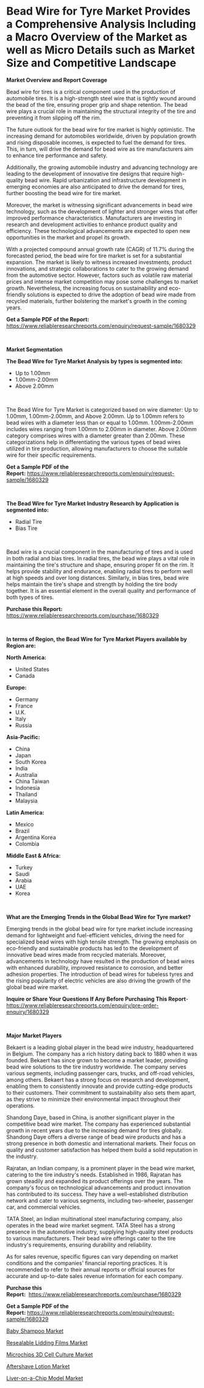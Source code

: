 <p><h1>Bead Wire for Tyre Market Provides a Comprehensive Analysis Including a Macro Overview of the Market as well as Micro Details such as Market Size and Competitive Landscape</h1></p><p><strong>Market Overview and Report Coverage</strong></p>
<p><p>Bead wire for tires is a critical component used in the production of automobile tires. It is a high-strength steel wire that is tightly wound around the bead of the tire, ensuring proper grip and shape retention. The bead wire plays a crucial role in maintaining the structural integrity of the tire and preventing it from slipping off the rim.</p><p>The future outlook for the bead wire for tire market is highly optimistic. The increasing demand for automobiles worldwide, driven by population growth and rising disposable incomes, is expected to fuel the demand for tires. This, in turn, will drive the demand for bead wire as tire manufacturers aim to enhance tire performance and safety.</p><p>Additionally, the growing automobile industry and advancing technology are leading to the development of innovative tire designs that require high-quality bead wire. Rapid urbanization and infrastructure development in emerging economies are also anticipated to drive the demand for tires, further boosting the bead wire for tire market.</p><p>Moreover, the market is witnessing significant advancements in bead wire technology, such as the development of lighter and stronger wires that offer improved performance characteristics. Manufacturers are investing in research and development activities to enhance product quality and efficiency. These technological advancements are expected to open new opportunities in the market and propel its growth.</p><p>With a projected compound annual growth rate (CAGR) of 11.7% during the forecasted period, the bead wire for tire market is set for a substantial expansion. The market is likely to witness increased investments, product innovations, and strategic collaborations to cater to the growing demand from the automotive sector. However, factors such as volatile raw material prices and intense market competition may pose some challenges to market growth. Nevertheless, the increasing focus on sustainability and eco-friendly solutions is expected to drive the adoption of bead wire made from recycled materials, further bolstering the market's growth in the coming years.</p></p>
<p><strong>Get a Sample PDF of the Report:</strong> <a href="https://www.reliableresearchreports.com/enquiry/request-sample/1680329">https://www.reliableresearchreports.com/enquiry/request-sample/1680329</a></p>
<p>&nbsp;</p>
<p><strong>Market Segmentation</strong></p>
<p><strong>The Bead Wire for Tyre Market Analysis by types is segmented into:</strong></p>
<p><ul><li>Up to 1.00mm</li><li>1.00mm-2.00mm</li><li>Above 2.00mm</li></ul></p>
<p>&nbsp;</p>
<p><p>The Bead Wire for Tyre Market is categorized based on wire diameter: Up to 1.00mm, 1.00mm-2.00mm, and Above 2.00mm. Up to 1.00mm refers to bead wires with a diameter less than or equal to 1.00mm. 1.00mm-2.00mm includes wires ranging from 1.00mm to 2.00mm in diameter. Above 2.00mm category comprises wires with a diameter greater than 2.00mm. These categorizations help in differentiating the various types of bead wires utilized in tire production, allowing manufacturers to choose the suitable wire for their specific requirements.</p></p>
<p><strong>Get a Sample PDF of the Report:</strong>&nbsp;<a href="https://www.reliableresearchreports.com/enquiry/request-sample/1680329">https://www.reliableresearchreports.com/enquiry/request-sample/1680329</a></p>
<p>&nbsp;</p>
<p><strong>The Bead Wire for Tyre Market Industry Research by Application is segmented into:</strong></p>
<p><ul><li>Radial Tire</li><li>Bias Tire</li></ul></p>
<p>&nbsp;</p>
<p><p>Bead wire is a crucial component in the manufacturing of tires and is used in both radial and bias tires. In radial tires, the bead wire plays a vital role in maintaining the tire's structure and shape, ensuring proper fit on the rim. It helps provide stability and endurance, enabling radial tires to perform well at high speeds and over long distances. Similarly, in bias tires, bead wire helps maintain the tire's shape and strength by holding the tire body together. It is an essential element in the overall quality and performance of both types of tires.</p></p>
<p><strong>Purchase this Report:</strong>&nbsp; <a href="https://www.reliableresearchreports.com/purchase/1680329">https://www.reliableresearchreports.com/purchase/1680329</a></p>
<p>&nbsp;</p>
<p><strong>In terms of Region, the Bead Wire for Tyre Market Players available by Region are:</strong></p>
<p>
    <p> <strong> North America: </strong>
        <ul>
            <li>United States</li>
            <li>Canada</li>
        </ul>
        </p> 
    <p> <strong> Europe: </strong>
        <ul>
            <li>Germany</li>
            <li>France</li>
            <li>U.K.</li>
            <li>Italy</li>
            <li>Russia</li>
        </ul>
        </p> 
    <p> <strong> Asia-Pacific: </strong>
        <ul>
            <li>China</li>
            <li>Japan</li>
            <li>South Korea</li>
            <li>India</li>
            <li>Australia</li>
            <li>China Taiwan</li>
            <li>Indonesia</li>
            <li>Thailand</li>
            <li>Malaysia</li>
        </ul>
        </p> 
    <p> <strong> Latin America: </strong>
        <ul>
            <li>Mexico</li>
            <li>Brazil</li>
            <li>Argentina Korea</li>
            <li>Colombia</li>
        </ul>
        </p> 
    <p> <strong> Middle East & Africa: </strong>
        <ul>
            <li>Turkey</li>
            <li>Saudi</li>
            <li>Arabia</li>
            <li>UAE</li>
            <li>Korea</li>
        </ul>
    </p>
    </p>
<p>&nbsp;</p>
<p><strong>What are the Emerging Trends in the Global Bead Wire for Tyre market?</strong></p>
<p><p>Emerging trends in the global bead wire for tyre market include increasing demand for lightweight and fuel-efficient vehicles, driving the need for specialized bead wires with high tensile strength. The growing emphasis on eco-friendly and sustainable products has led to the development of innovative bead wires made from recycled materials. Moreover, advancements in technology have resulted in the production of bead wires with enhanced durability, improved resistance to corrosion, and better adhesion properties. The introduction of bead wires for tubeless tyres and the rising popularity of electric vehicles are also driving the growth of the global bead wire market.</p></p>
<p><strong>Inquire or Share Your Questions If Any Before Purchasing This Report</strong>- <a href="https://www.reliableresearchreports.com/enquiry/pre-order-enquiry/1680329">https://www.reliableresearchreports.com/enquiry/pre-order-enquiry/1680329</a></p>
<p>&nbsp;</p>
<p><strong>Major Market Players</strong></p>
<p><p>Bekaert is a leading global player in the bead wire industry, headquartered in Belgium. The company has a rich history dating back to 1880 when it was founded. Bekaert has since grown to become a market leader, providing bead wire solutions to the tire industry worldwide. The company serves various segments, including passenger cars, trucks, and off-road vehicles, among others. Bekaert has a strong focus on research and development, enabling them to consistently innovate and provide cutting-edge products to their customers. Their commitment to sustainability also sets them apart, as they strive to minimize their environmental impact throughout their operations.</p><p>Shandong Daye, based in China, is another significant player in the competitive bead wire market. The company has experienced substantial growth in recent years due to the increasing demand for tires globally. Shandong Daye offers a diverse range of bead wire products and has a strong presence in both domestic and international markets. Their focus on quality and customer satisfaction has helped them build a solid reputation in the industry.</p><p>Rajratan, an Indian company, is a prominent player in the bead wire market, catering to the tire industry's needs. Established in 1986, Rajratan has grown steadily and expanded its product offerings over the years. The company's focus on technological advancements and product innovation has contributed to its success. They have a well-established distribution network and cater to various segments, including two-wheeler, passenger car, and commercial vehicles.</p><p>TATA Steel, an Indian multinational steel manufacturing company, also operates in the bead wire market segment. TATA Steel has a strong presence in the automotive industry, supplying high-quality steel products to various manufacturers. Their bead wire offerings cater to the tire industry's requirements, ensuring durability and reliability.</p><p>As for sales revenue, specific figures can vary depending on market conditions and the companies' financial reporting practices. It is recommended to refer to their annual reports or official sources for accurate and up-to-date sales revenue information for each company.</p></p>
<p><strong>Purchase this Report:</strong>&nbsp;&nbsp;<a href="https://www.reliableresearchreports.com/purchase/1680329">https://www.reliableresearchreports.com/purchase/1680329</a></p>
<p></p>
<p><strong>Get a Sample PDF of the Report:</strong>&nbsp;<a href="https://www.reliableresearchreports.com/enquiry/request-sample/1680329">https://www.reliableresearchreports.com/enquiry/request-sample/1680329</a></p>
<p><p><a href="https://github.com/ruslanpoljakovrd177/Market-Research-Report-List-1/blob/main/baby-shampoo-market.md">Baby Shampoo Market</a></p><p><a href="https://medium.com/@pillingbary7584/analyzing-resealable-lidding-films-market-global-industry-perspective-and-forecast-2023-to-2030-0d2af46a1c3d">Resealable Lidding Films Market</a></p><p><a href="https://www.linkedin.com/pulse/decoding-microchips-3d-cell-culture-market-deep-dive-cwyic/">Microchips 3D Cell Culture Market</a></p><p><a href="https://github.com/gulaimolin/Market-Research-Report-List-1/blob/main/aftershave-lotion-market.md">Aftershave Lotion Market</a></p><p><a href="https://www.linkedin.com/pulse/decoding-liver-on-a-chip-model-market-deep-dive-latest-hamnc/">Liver-on-a-Chip Model Market</a></p></p>